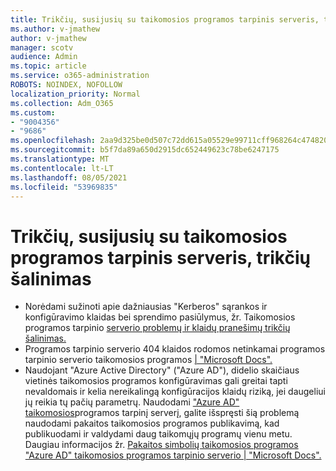 ```yaml
---
title: Trikčių, susijusių su taikomosios programos tarpinis serveris, trikčių šalinimas
ms.author: v-jmathew
author: v-jmathew
manager: scotv
audience: Admin
ms.topic: article
ms.service: o365-administration
ROBOTS: NOINDEX, NOFOLLOW
localization_priority: Normal
ms.collection: Adm_O365
ms.custom:
- "9004356"
- "9686"
ms.openlocfilehash: 2aa9d325be0d507c72dd615a05529e99711cff968264c474820625f8fcc65bdc
ms.sourcegitcommit: b5f7da89a650d2915dc652449623c78be6247175
ms.translationtype: MT
ms.contentlocale: lt-LT
ms.lasthandoff: 08/05/2021
ms.locfileid: "53969835"
---
```

# <a name="troubleshoot-errors-related-to-application-proxy"></a>Trikčių, susijusių su taikomosios programos tarpinis serveris, trikčių šalinimas

- Norėdami sužinoti apie dažniausias "Kerberos" sąrankos ir konfigūravimo klaidas bei sprendimo pasiūlymus, žr. Taikomosios programos tarpinio [serverio problemų ir klaidų pranešimų trikčių šalinimas.](https://docs.microsoft.com/azure/active-directory/manage-apps/application-proxy-troubleshoot#kerberos-errors)
- Programos tarpinio serverio 404 klaidos rodomos netinkamai programos tarpinio serverio taikomosios programos [| "Microsoft Docs".](https://docs.microsoft.com/azure/active-directory/manage-apps/application-proxy-page-appearance-broken-problem)
- Naudojant "Azure Active Directory" ("Azure AD"), didelio skaičiaus vietinės taikomosios programos konfigūravimas gali greitai tapti nevaldomais ir kelia nereikalingą konfigūracijos klaidų riziką, jei daugeliui jų reikia tų pačių parametrų. Naudodami ["Azure AD" taikomosios](https://docs.microsoft.com/azure/active-directory/manage-apps/application-proxy)programos tarpinį serverį, galite išspręsti šią problemą naudodami pakaitos taikomosios programos publikavimą, kad publikuodami ir valdydami daug taikomųjų programų vienu metu. Daugiau informacijos žr. [Pakaitos simbolių taikomosios programos "Azure AD" taikomosios programos tarpinio serverio | "Microsoft Docs".](https://docs.microsoft.com/azure/active-directory/manage-apps/application-proxy-wildcard)

